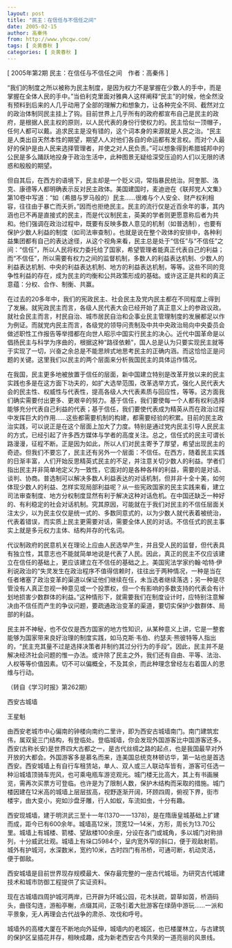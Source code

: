 ```yaml
---
layout: post
title: "民主：在信任与不信任之间"
date: 2005-02-15
author: 高秦伟
from: http://www.yhcqw.com/
tags: [ 炎黄春秋 ]
categories: [ 炎黄春秋 ]
---
```



[ 2005年第2期 民主：在信任与不信任之间　作者：高秦伟 ]


“我们的制度之所以被称为民主制度，是因为权力不是掌握在少数人的手中，而是掌握在全体人民的手中。”当伯利克里面对雅典人这样阐释“民主”的时候，他全然没有预料到后来的人几乎动用了全部的理解力和想象力，让各种完全不同、截然对立的政治体制同民主挂上了钩。目前世界上几乎所有的政府都宣布自己是民主的政府，是根据人民主权的原则，以人民代表的身份行使权力的。民主恰似一顶帽子，任何人都可以戴。追求民主是没有错的，这个词本身的来源就是人民之治。“民主是人类出自天然本性的期望，期望人人对他们各自的命运都有发言权。而对个人最好的保护是由人民来选择管理者，并使之对人民负责。”可以想象得到希腊城邦中的公民是多么踊跃地投身于政治生活中，此种图景无疑给深受压迫的人们以无限的诱惑和殷殷的期望。


但自其后，在西方的语境下，民主却是一个贬义词，常指暴民统治。阿奎那、洛克、康德等人都明确表示反对民主政体。美国建国时，麦迪逊在《联邦党人文集》第10卷中写道：“如（希腊与罗马般的）民主……很难与个人安全、财产权利相容，往往由于暴亡而夭折。”因而也拒绝民主。民主的流行仅是近百余年的事，其内涵也已不再是直接式的民主，而是代议制民主，英美的学者则更愿意称后者为共和。他们强调在政治过程中，既要有反映多数人意见的机制（如普选制），也要有保护少数人利益的制度（如司法审查制）。也就是说在整个政体的安排中，各种利益集团都有自己的表达途径，从这个视角来看，民主总是处于“信任”与“不信任”之间：“信任”，所以人民将权力委托给了国家，希望管理者能真正代表自己的利益；而“不信任”，所以需要有权力之间的监督机制，多数人的利益表达机制、少数人的利益表达机制、中央的利益表达机制、地方的利益表达机制，等等。这些不同的竞争性利益的存在，成为民主的均衡和公共政策形成的基础。或许这正是共和的真正意蕴：分权、合作、制衡、共赢。


在过去的20多年中，我们的宪政民主、社会民主及党内民主都在不同程度上得到了发展。就宪政民主而言，各级人民代表大会已经开始了真正意义上的参政议政。就社会民主而言，村民自治、城市居民自治和企事业民主管理制度的发展都足以作为例证。而就党内民主而言，各级党的领导问责制及中共中央政治局向中央委员会做述职性工作报告等举措都在向世人昭示中国实行民主的决心。近代中国革命是以倡扬民主与科学为序曲的，根据这种“路径依赖”，国人总是认为只要实现民主就等于实现了一切，兴奋之余总是不能思辨式地思考民主的正确内涵。而这恰恰正是问题的关键。这里我们以民主的两个层面来分析我国民主的具体运作情况。


在我国，民主更多地被放置于信任的层面，新中国建立特别是改革开放以来的民主实践也多是在这方面下功夫的，如扩大选举范围，改革选举方式，强化人民代表大会的民主性、权威性与代表性，提高各级人大代表素质与回应性，等等。这方面我们确实需要付出更多、更艰辛的努力。基于信任，我们要使每一个人都有权利选择能够充分代表自己利益的代表；基于信任，我们要使代表成为精英从而在政治过程中发挥巨大的作用……这些都需要机制的构建，都需要经验的积累。目前的民主政治实践，可以说正是在这个层面上加大了力度。特别是通过党内民主引导人民民主的方式，已经引起了许多西方媒体与学者的高度关注。总之，信任式的民主可谓长路漫漫，征程不断。正是因为如此，所以人们对民主寄予了厚望，希望出现民主的奇迹。但我们不要忘了，民主还有另外一个层面：不信任。在西方，随着民主实践的日渐丰富，人们开始反思精英式民主的不足，并注意关切少数人的利益。学者们指出民主并非简单地定义为一致性，它面对的是各种各样的利益，需要的是对话、谈判、协商。普选制可以解决多数人利益表达的对话机制，但并非十全十美，如何体现少数人的利益、怎样实现局部利益呢？从一些宪政国家的民主实践来看，建立司法审查制度、地方分权制度显然有利于解决这种对话危机。在中国还缺乏一种好的、有利稳定的社会对话机制。究其原因，可能就在于我们对民主的不信任层面关注太少，以为民主仅仅是统一式的、多数同意式的，以为少数人就代表着被统治，代表着错误，而实质上民主更需要对话，需要全体人民的对话。不信任式的民主事实上就是多元权力主体、结构并存的代名词。


代议制政府的民意机关在理论上应由人民选举产生，并且受人民的监督，但代表具有独立性，其意志也不能就简单地说是代表了人民。因此，真正的民主不仅应该建立在信任的基础上，更应该建立在不信任的基础之上。美国宪法学家约翰·哈特·伊利说政治的“失灵发生在政治程序不值得信赖时，往往出于两种情况，一种是当在任者堵塞了政治变革的渠道以保证他们继续在任，未当选者继续落选；另一种是尽管没有人真正忽视一种意见或一个投票权，但一个有影响的多数支持的代表会有计划地损害少数群体的利益。”这种情形下，就需要我们在制度设计时，应特别注意解决由不信任而产生的争议问题，要疏通政治变革的渠道，要切实保护少数群体、局部的利益。


民主并不神秘，也不仅仅是西方国家的地方性知识，从某种意义上讲，它是一整套能够为国家带来良好治理的制度实践，如马克斯·韦伯、约瑟夫·熊彼特等人指出的，“民主充其量不过是选择决策者并制约其过分行为的手段”。因此，民主并不是解决经济社会问题的惟一办法。或许除了民主之外，我们还有自由、平等、法治、人权等等价值因素。切不可以偏概全，不及其余，而此种理念曾经左右着国人的思维与行动。

（转自《学习时报》第262期）

西安古城墙

王星魁


由西安老城市中心偏南的钟楼向南约二里许，即为西安古城墙南门。南门建筑宏伟，属双瓮三门结构，有登临处。登临城墙，你会发现外国游客比中国游客还多。西安(古称长安)是世界四大古都之一，是古代丝绸之路的起点，也是我国最早对外开放的大都会。外国游客多是慕名而来，连美国总统克林顿访华，第一站也是首选西安。西安城墙上有自行车租赁站，单人、双人或三人联动车皆有，游客可任选一种沿城墙顶骑车兜风，也可乘电瓶车游览观光。城门楼无比高大，其上有书画展览，需再次买票方可登临。也许是为了限制人数，保护木结构而采取的措施。城门楼因建在12米高的城墙上层层拔高，视野逐渐开阔，环顾四周，俯视下界，街市楼宇，由大变小，宛如沙盘牙雕，行人如蚁，车流如虫，十分有趣。


西安现城墙，建于明洪武三至十一年(1370一一1378)，是在隋唐皇城基础上扩建而成，距今已有600余年。城墙高12米，顶宽12—14米，方形，周长为13.70公里。城墙上有城楼、箭楼、望敌楼100余座，分设在各门或城角，多以城门对称排列，十分威武壮观。城墙上有垛口5984个，呈内宽外窄的斜口，便于观敌射箭。城外有护城河，水深数米，宽约10米，古时四门有吊桥，可通可断，机动灵活，便于御敌。

西安城墙是目前世界现存规模最大、保存最完整的一座古代城垣。为研究古代城建技术和城市防御工程提供了实证资料。


现在古城墙四周护城河两岸，已开辟为环城公园，花木扶疏，碧草如茵，桥涵码头，曲径勾连，游船亭榭，点缀其间，正吸引着大批游客在绿荫中游玩……一派和平景象，无人再理会古代战争的肃杀、攻伐和呼号。

城墙外的高楼大厦在不断地向外延伸，城墙内的老城区，也已楼厦林立，与古建筑的保护区呈插花并存，相映成趣，成为新老西安古今共荣的一道亮丽的风景线。


